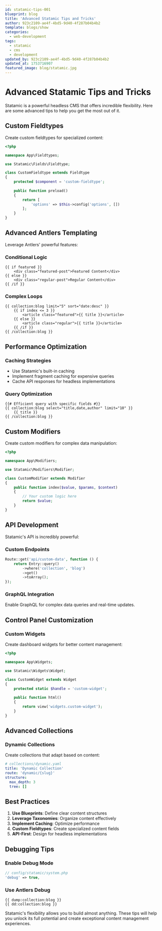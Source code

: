 ```yaml
---
id: statamic-tips-001
blueprint: blog
title: 'Advanced Statamic Tips and Tricks'
author: 923c2109-ae4f-4bd5-9d40-4f287b04b4b2
template: blogs/show
categories:
  - web-development
tags:
  - statamic
  - cms
  - development
updated_by: 923c2109-ae4f-4bd5-9d40-4f287b04b4b2
updated_at: 1753716907
featured_image: blog/statamic.jpg
---
```

# Advanced Statamic Tips and Tricks

Statamic is a powerful headless CMS that offers incredible flexibility. Here are some advanced tips to help you get the most out of it.

## Custom Fieldtypes

Create custom fieldtypes for specialized content:

```php
<?php

namespace App\Fieldtypes;

use Statamic\Fields\Fieldtype;

class CustomFieldtype extends Fieldtype
{
    protected $component = 'custom-fieldtype';
    
    public function preload()
    {
        return [
            'options' => $this->config('options', [])
        ];
    }
}
```

## Advanced Antlers Templating

Leverage Antlers' powerful features:

### Conditional Logic
```antlers
{{ if featured }}
    <div class="featured-post">Featured Content</div>
{{ else }}
    <div class="regular-post">Regular Content</div>
{{ /if }}
```

### Complex Loops
```antlers
{{ collection:blog limit="5" sort="date:desc" }}
    {{ if index <= 3 }}
        <article class="featured">{{ title }}</article>
    {{ else }}
        <article class="regular">{{ title }}</article>
    {{ /if }}
{{ /collection:blog }}
```

## Performance Optimization

### Caching Strategies
- Use Statamic's built-in caching
- Implement fragment caching for expensive queries
- Cache API responses for headless implementations

### Query Optimization
```antlers
{{# Efficient query with specific fields #}}
{{ collection:blog select="title,date,author" limit="10" }}
    {{ title }}
{{ /collection:blog }}
```

## Custom Modifiers

Create custom modifiers for complex data manipulation:

```php
<?php

namespace App\Modifiers;

use Statamic\Modifiers\Modifier;

class CustomModifier extends Modifier
{
    public function index($value, $params, $context)
    {
        // Your custom logic here
        return $value;
    }
}
```

## API Development

Statamic's API is incredibly powerful:

### Custom Endpoints
```php
Route::get('api/custom-data', function () {
    return Entry::query()
        ->where('collection', 'blog')
        ->get()
        ->toArray();
});
```

### GraphQL Integration
Enable GraphQL for complex data queries and real-time updates.

## Control Panel Customization

### Custom Widgets
Create dashboard widgets for better content management:

```php
<?php

namespace App\Widgets;

use Statamic\Widgets\Widget;

class CustomWidget extends Widget
{
    protected static $handle = 'custom-widget';
    
    public function html()
    {
        return view('widgets.custom-widget');
    }
}
```

## Advanced Collections

### Dynamic Collections
Create collections that adapt based on content:

```yaml
# collections/dynamic.yaml
title: 'Dynamic Collection'
route: 'dynamic/{slug}'
structure:
  max_depth: 3
  tree: []
```

## Best Practices

1. **Use Blueprints**: Define clear content structures
2. **Leverage Taxonomies**: Organize content effectively
3. **Implement Caching**: Optimize performance
4. **Custom Fieldtypes**: Create specialized content fields
5. **API-First**: Design for headless implementations

## Debugging Tips

### Enable Debug Mode
```php
// config/statamic/system.php
'debug' => true,
```

### Use Antlers Debug
```antlers
{{ dump:collection:blog }}
{{ dd:collection:blog }}
```

Statamic's flexibility allows you to build almost anything. These tips will help you unlock its full potential and create exceptional content management experiences.